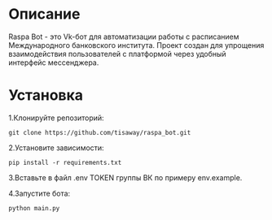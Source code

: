 # Описание
Raspa Bot - это Vk-бот для автоматизации работы с расписанием Международного банковского института. Проект создан для упрощения взаимодействия пользователей с платформой через удобный интерфейс мессенджера.

# Установка

1.Клонируйте репозиторий:

    git clone https://github.com/tisaway/raspa_bot.git
    
2.Установите зависимости:

    pip install -r requirements.txt
    
3.Вставьте в файл .env TOKEN группы ВК по примеру env.example.
   
4.Запустите бота:

    python main.py
